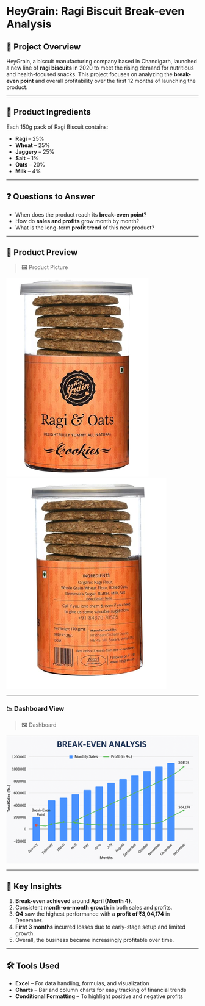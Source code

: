 # HeyGrain: Ragi Biscuit Break-even Analysis

## 📘 Project Overview
HeyGrain, a biscuit manufacturing company based in Chandigarh, launched a new line of **ragi biscuits** in 2020 to meet the rising demand for nutritious and health-focused snacks. This project focuses on analyzing the **break-even point** and overall profitability over the first 12 months of launching the product.

---



## 🧾 Product Ingredients

Each 150g pack of Ragi Biscuit contains:
- **Ragi** – 25%
- **Wheat** – 25%
- **Jaggery** – 25%
- **Salt** – 1%
- **Oats** – 20%
- **Milk** – 4%

---

## ❓ Questions to Answer

- When does the product reach its **break-even point**?
- How do **sales and profits** grow month by month?
- What is the long-term **profit trend** of this new product?

---

## 📸 Product Preview

> 🖼️ Product Picture

![Ragi Biscuit](https://github.com/rashi12121/HeyGrain-Ragi_Biscuit_Break-even_Analysis/blob/main/_Ragi%20Cookie%201.png)
![Ingredients](https://github.com/rashi12121/HeyGrain-Ragi_Biscuit_Break-even_Analysis/blob/main/_Ragi%20Cookie%202.png)

---


### 📉 Dashboard View

> 🖼️ Dashboard

![Break-even Dashboard](https://github.com/rashi12121/HeyGrain-Ragi_Biscuit_Break-even_Analysis/blob/main/Break-even%20analysis%20dashboard.png)



---

## 🔑 Key Insights

1. **Break-even achieved** around **April (Month 4)**.
2. Consistent **month-on-month growth** in both sales and profits.
3. **Q4** saw the highest performance with a **profit of ₹3,04,174** in December.
4. **First 3 months** incurred losses due to early-stage setup and limited growth.
5. Overall, the business became increasingly profitable over time.

---

## 🛠️ Tools Used

- **Excel** – For data handling, formulas, and visualization
- **Charts** – Bar and column charts for easy tracking of financial trends
- **Conditional Formatting** – To highlight positive and negative profits




